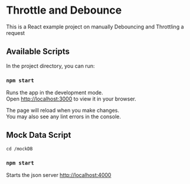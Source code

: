 # Throttle and Debounce

This is a React example project on manually Debouncing and Throttling a request

## Available Scripts

In the project directory, you can run:

### `npm start`

Runs the app in the development mode.\
Open [http://localhost:3000](http://localhost:3000) to view it in your browser.

The page will reload when you make changes.\
You may also see any lint errors in the console.

## Mock Data Script

`cd /mockDB`

### `npm start`

Starts the json server [http://localhost:4000](http://localhost:4000)
